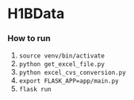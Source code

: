 # H1BData

### How to run
1. <code>source venv/bin/activate</code>
2. <code>python get_excel_file.py</code>
3. <code>python excel_cvs_conversion.py</code>
4. <code>export FLASK_APP=app/main.py</code>
5. <code>flask run</code>
